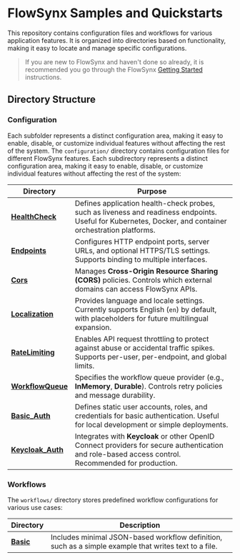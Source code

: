 # FlowSynx Samples and Quickstarts 
This repository contains configuration files and workflows for various application features. It is organized into directories based on functionality, making it easy to locate and manage specific configurations.

> If you are new to FlowSynx and haven't done so already, it is recommended you go through the FlowSynx [Getting Started](https://flowsynx.io/docs/getting-started) instructions.

## Directory Structure

### Configuration
Each subfolder represents a distinct configuration area, making it easy to enable, disable, or customize individual features without affecting the rest of the system. The `configuration/` directory contains configuration files for different FlowSynx features. Each subdirectory represents a distinct configuration area, making it easy to enable, disable, or customize individual features without affecting the rest of the system:

| Directory                                              | Purpose                                                                                                                                                  |
| --------------------------------------------------- | -------------------------------------------------------------------------------------------------------------------------------------------------------- |
| [**HealthCheck**](/configuration/health-check/)     | Defines application health-check probes, such as liveness and readiness endpoints. Useful for Kubernetes, Docker, and container orchestration platforms. |
| [**Endpoints**](/configuration/endpoints/)          | Configures HTTP endpoint ports, server URLs, and optional HTTPS/TLS settings. Supports binding to multiple interfaces.                                   |
| [**Cors**](/configuration/cors/)                    | Manages **Cross-Origin Resource Sharing (CORS)** policies. Controls which external domains can access FlowSynx APIs.                                     |
| [**Localization**](/configuration/localization/)    | Provides language and locale settings. Currently supports English (`en`) by default, with placeholders for future multilingual expansion.                |
| [**RateLimiting**](/configuration/rate-limiting/)   | Enables API request throttling to protect against abuse or accidental traffic spikes. Supports per-user, per-endpoint, and global limits.                |
| [**WorkflowQueue**](/configuration/workflow-queue/) | Specifies the workflow queue provider (e.g., **InMemory**, **Durable**). Controls retry policies and message durability.         |
| [**Basic\_Auth**](/configuration/basic-auth/)       | Defines static user accounts, roles, and credentials for basic authentication. Useful for local development or simple deployments.                       |
| [**Keycloak\_Auth**](/configuration/keycloak_auth/) | Integrates with **Keycloak** or other OpenID Connect providers for secure authentication and role-based access control. Recommended for production.      |

### Workflows
The `workflows/` directory stores predefined workflow configurations for various use cases:

| Directory   | Description                     |
|-------------|---------------------------------|
| [**Basic**](/workflows/basic/)  | Includes minimal JSON-based workflow definition, such as a simple example that writes text to a file. |